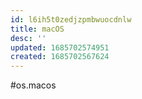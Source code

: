 ```yaml
---
id: l6ih5t0zedjzpmbwuocdnlw
title: macOS
desc: ''
updated: 1685702574951
created: 1685702567624
---
```

#os.macos